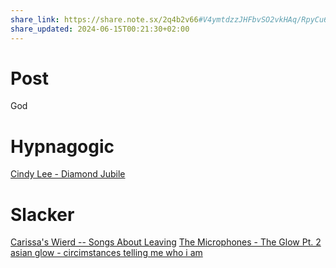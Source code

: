 ```yaml
---
share_link: https://share.note.sx/2q4b2v66#V4ymtdzzJHFbvSO2vkHAq/RpyCu6sMEPDZSw9r9Dtgc
share_updated: 2024-06-15T00:21:30+02:00
---
```

# Post
God


# Hypnagogic

[Cindy Lee - Diamond Jubile](https://www.youtube.com/watch?v=_LJi5na897Y)

# Slacker

[Carissa's Wierd -- Songs About Leaving](https://www.youtube.com/watch?v=v4j4xk_MM3c&t=552s)
[The Microphones - The Glow Pt. 2](https://www.youtube.com/watch?v=9Sgq8l1m9W0)
[asian glow - circimstances telling me who i am](https://www.youtube.com/watch?v=w3mHAcHExCE)

